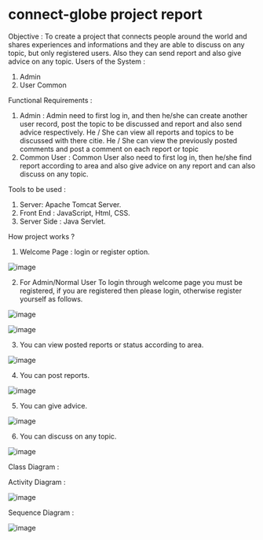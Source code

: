 # connect-globe project report
Objective : 
      To create a project that connects people around the world and shares experiences and informations and they are able to discuss on any topic, but only registered users. Also they can send report and also give advice on any topic.
Users of the System :
1.	Admin
2.	User Common

Functional Requirements :
1.	Admin : Admin need to first log in, and then he/she can create another user record, post the topic to be discussed and report and also send advice respectively. He / She can view all reports and topics to be discussed with there citie. He / She can view the previously posted comments and post a comment on each report or topic
2.	Common User : Common User also need to first log in, then he/she find report according to area and also give advice on any report and can also discuss on any topic.

Tools to be used : 
1.	Server: Apache Tomcat Server.
2.	Front End : JavaScript, Html, CSS.
3.	Server Side : Java Servlet.


How project works ?
1.	Welcome Page :  login or register option.

![image](https://user-images.githubusercontent.com/60133190/80933230-7e565800-8de0-11ea-8968-6113661f0d6b.png)

2.	For Admin/Normal User To login through welcome page you must be registered, if you are registered then please login, otherwise 
register yourself as follows.

![image](https://user-images.githubusercontent.com/60133190/80933439-616e5480-8de1-11ea-948e-40f029f49e0d.png)

![image](https://user-images.githubusercontent.com/60133190/80933444-67643580-8de1-11ea-8cfa-4b4e9bf3213a.png)

3.	You can view posted reports or status according to area.

![image](https://user-images.githubusercontent.com/60133190/80933450-6cc18000-8de1-11ea-8cf5-160d3f21a8b8.png)

4.	You can post reports.

![image](https://user-images.githubusercontent.com/60133190/80933454-72b76100-8de1-11ea-968d-8364a7f1d034.png)

5.	You can give advice.

![image](https://user-images.githubusercontent.com/60133190/80933460-777c1500-8de1-11ea-943e-367eeb6677d6.png)

6.	You can discuss on any topic.

![image](https://user-images.githubusercontent.com/60133190/80933471-81057d00-8de1-11ea-8656-efe85857e7b6.png)

Class Diagram :

Activity Diagram :

![image](https://user-images.githubusercontent.com/60133190/80933663-57008a80-8de2-11ea-8c2e-9d089d9b78c9.png)

Sequence Diagram :

![image](https://user-images.githubusercontent.com/60133190/80933674-5ec02f00-8de2-11ea-8c2e-3506d5be0d79.png)
